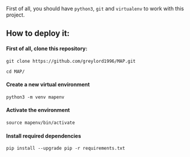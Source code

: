 First of all, you should have ```python3```, ```git``` and ```virtualenv``` to work with this project.

## How to deploy it:

#### First of all, clone this repository:
```
git clone https://github.com/greylord1996/MAP.git
```

```
cd MAP/
```

#### Create a new virtual environment
```
python3 -m venv mapenv
```

#### Activate the environment
```
source mapenv/bin/activate
```

#### Install required dependencies
```
pip install --upgrade pip -r requirements.txt 
```
